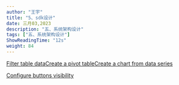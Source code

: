 ```yaml
---
author: "王宇"
title: "5、sdk设计"
date: 三月03,2023
description: "五、系统架构设计"
tags: ["五、系统架构设计"]
ShowReadingTime: "12s"
weight: 84
---
```

[Filter table data](#)[Create a pivot table](#)[Create a chart from data series](#)

[Configure buttons visibility](/users/tfac-settings.action)